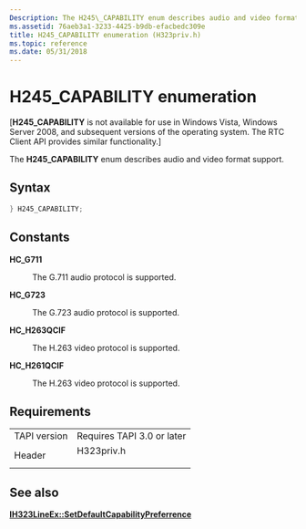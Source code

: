 ```yaml
---
Description: The H245\_CAPABILITY enum describes audio and video format support.
ms.assetid: 76aeb3a1-3233-4425-b9db-efacbedc309e
title: H245_CAPABILITY enumeration (H323priv.h)
ms.topic: reference
ms.date: 05/31/2018
---
```


# H245\_CAPABILITY enumeration

\[**H245\_CAPABILITY** is not available for use in Windows Vista, Windows Server 2008, and subsequent versions of the operating system. The RTC Client API provides similar functionality.\]

The **H245\_CAPABILITY** enum describes audio and video format support.

## Syntax


```C++
} H245_CAPABILITY;
```



## Constants

<dl> <dt>

<span id="HC_G711"></span><span id="hc_g711"></span>**HC\_G711**
</dt> <dd>

The G.711 audio protocol is supported.

</dd> <dt>

<span id="HC_G723"></span><span id="hc_g723"></span>**HC\_G723**
</dt> <dd>

The G.723 audio protocol is supported.

</dd> <dt>

<span id="HC_H263QCIF"></span><span id="hc_h263qcif"></span>**HC\_H263QCIF**
</dt> <dd>

The H.263 video protocol is supported.

</dd> <dt>

<span id="HC_H261QCIF"></span><span id="hc_h261qcif"></span>**HC\_H261QCIF**
</dt> <dd>

The H.263 video protocol is supported.

</dd> </dl>

## Requirements



|                         |                                                                                       |
|-------------------------|---------------------------------------------------------------------------------------|
| TAPI version<br/> | Requires TAPI 3.0 or later<br/>                                                 |
| Header<br/>       | <dl> <dt>H323priv.h</dt> </dl> |



## See also

<dl> <dt>

[**IH323LineEx::SetDefaultCapabilityPreferrence**](ih323lineex-setdefaultcapabilitypreferrence.md)
</dt> </dl>

 

 




